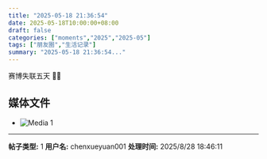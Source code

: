 ```yaml
---
title: "2025-05-18 21:36:54"
date: 2025-05-18T10:00:00+08:00
draft: false
categories: ["moments","2025","2025-05"]
tags: ["朋友圈","生活记录"]
summary: "2025-05-18 21:36:54..."
---
```


赛博失联五天 🌊⛵

## 媒体文件

- ![Media 1](/Moments/photos/2025-05-18/202505182136540.jpg)

---

**帖子类型:** 1
**用户名:** chenxueyuan001
**处理时间:** 2025/8/28 18:46:11